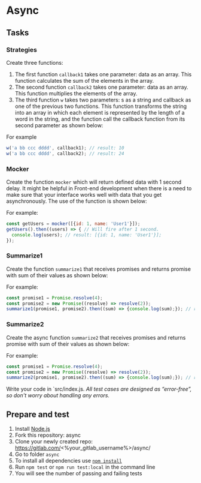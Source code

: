 # Async

## Tasks

### Strategies
Create three functions:
1. The first function `callback1` takes one parameter: data as an array. This function calculates the sum of the elements in the array.
2. The second function `callback2` takes one parameter: data as an array. This function multiplies the elements of the array. 
3. The third function `w` takes two parameters: s as a string and callback as one of the previous two functions. This function transforms the string into an array in which each element is represented by the length of a word in the string, and the function call the callback function from its second parameter as shown below:

For example
```js
w('a bb ccc dddd', callback1); // result: 10
w('a bb ccc dddd', callback2); // result: 24
```


### Mocker
Create the function `mocker` which will return defined data with 1 second delay.
It might be helpful in Front-end development when there is a need to make sure that your interface works well with data that you get asynchronously. The use of the function is shown below:

For example:
```js
const getUsers = mocker([{id: 1, name: 'User1'}]);
getUsers().then((users) => { // Will fire after 1 second.
  console.log(users); // result: [{id: 1, name: 'User1'}];
});
```

### Summarize1
Create the function `summarize1` that receives promises and returns promise with sum of their values as shown below:

For example:
```js
const promise1 = Promise.resolve(4);
const promise2 = new Promise((resolve) => resolve(2));
summarize1(promise1, promise2).then((sum) => {console.log(sum);}); // result: 6
```

### Summarize2
Create the async function `summarize2` that receives promises and returns promise with sum of their values as shown below:

For example:
```js
const promise1 = Promise.resolve(4);
const promise2 = new Promise((resolve) => resolve(2));
summarize2(promise1, promise2).then((sum) => {console.log(sum);}); // result: 6
```

Write your code in `src/index.js.
*All test cases are designed as “error-free”, so don't worry about handling any errors.*

## Prepare and test
1. Install [Node.js](https://nodejs.org/en/download/)   
2. Fork this repository: async
3. Clone your newly created repo: https://gitlab.com/<%your_gitlab_username%>/async/  
4. Go to folder `async`  
5. To install all dependencies use [`npm install`](https://docs.npmjs.com/cli/install)  
6. Run `npm test` or `npm run test:local` in the command line  
7. You will see the number of passing and failing tests
